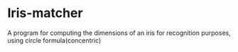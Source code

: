 # Iris-matcher
A program for computing the dimensions of an iris for recognition purposes, using circle formula(concentric)

